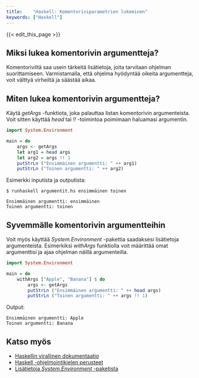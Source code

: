 ```yaml
---
title:    "Haskell: Komentoriviparametrien lukeminen"
keywords: ["Haskell"]
---
```


{{< edit_this_page >}}

## Miksi lukea komentorivin argumentteja?

Komentoriviltä saa usein tärkeitä lisätietoja, joita tarvitaan ohjelman suorittamiseen. Varmistamalla, että ohjelma hyödyntää oikeita argumentteja, voit välttyä virheiltä ja säästää aikaa.

## Miten lukea komentorivin argumentteja?

Käytä *getArgs* -funktiota, joka palauttaa listan komentorivin argumenteista. Voit sitten käyttää *head* tai *!!* -toimintoa poimimaan haluamasi argumentin.

```Haskell
import System.Environment

main = do
    args <- getArgs
    let arg1 = head args
    let arg2 = args !! 1
    putStrLn ("Ensimmäinen argumentti: " ++ arg1)
    putStrLn ("Toinen argumentti: " ++ arg2)
```

Esimerkki inputista ja outputista:

```
$ runhaskell argumentit.hs ensimmäinen toinen

Ensimmäinen argumentti: ensimmäinen
Toinen argumentti: toinen
```

## Syvemmälle komentorivin argumentteihin

Voit myös käyttää *System.Environment* -pakettia saadaksesi lisätietoja argumenteista. Esimerkiksi *withArgs* funktiolla voit määrittää omat argumenttisi ja ajaa ohjelman näillä argumenteilla.

```Haskell
import System.Environment

main = do
    withArgs ["Apple", "Banana"] $ do
        args <- getArgs
        putStrLn ("Ensimmäinen argumentti: " ++ head args)
        putStrLn ("Toinen argumentti: " ++ args !! 1)
```

Output:

```
Ensimmäinen argumentti: Apple
Toinen argumentti: Banana
```

## Katso myös

- [Haskellin virallinen dokumentaatio](https://www.haskell.org/documentation/)
- [Haskell -ohjelmointikielen perusteet](https://www.tutorialspoint.com/haskell/)
- [Lisätietoja *System.Environment* -paketista](https://hackage.haskell.org/package/base-4.12.0.0/docs/System-Environment.html)